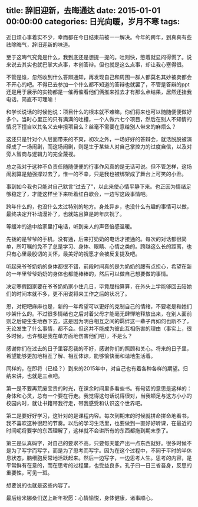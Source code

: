 title: 辞旧迎新，去晦通达
date: 2015-01-01 00:00:00
categories: 日光向暖，岁月不寒
tags: 
---

近日烦心事着实不少，幸而都在今日结束前被一一解决。今年的跨年，到真真有些祛除晦气，辞旧迎新的味道。

至于这晦气究竟是什么，我到底还是想提一提的。吐则快，憋着就显闷得慌了。说来说去其实也就巴掌大点事，本创答辩。但也就是这么点事，却让我心塞得很。
<!-- more -->

不管是谁，忽然收到什么答辩通知，再发现自己和周围一群人都莫名其妙被卖都会不开心的吧。不得已去参加一个什么都不知道的答辩也就罢了，不管是答辩的ppt还是用于展示的实物都是一催再催看他们俩推来推去才有那么点结果，居然还挂我电话，简直不可理喻！

和学长说话的时候他说：项目什么的根本就不难嘛，你们将来也可以随随便便做好多个。当时心里正的只有满满的吐槽，一个人做六七个项目，然后在别人不知情的情况下擅自以其名义去申报项目么？丝毫不需要在意给别人带来的麻烦么？

这还只是针对个人层面带来的不爽，初次之外，一场好好的答辩会，就活脱脱被演绎成了一场闹剧，而这场闹剧，则是生于某些人对自己掌控力的过度自信，以及对旁人智商与逻辑力的完全蔑视。

总之我对于这种不负责任随随便便的行事作风真的是无话可说。但不管怎样，这场闹剧算是勉强撑过去了，惟一的不幸，只是我也被绑架成了舞台上可笑的小丑。

事到如今我也只能对自己默言“过去了”，以此来使心情平静下来。也正因为情绪足够稳定了，才能这样坐下来听着红白歌会，一边写这段事情吧。

跨年什么的，也没什么太过特别的地方。身处异乡，也没什么有趣的事情可以做，最终决定开补动漫补了，也就姑且算是跨年庆祝了。

等缓冲的途中给家里打电话，听到亲人的声音倍感温暖。

先拨的是爷爷的手机，没有通，后来打奶奶的电话才接通的。每次的对话都很简单，所叮嘱的免不了总是学习、身体、眼睛、心情之类的。跨越这么长的距离，也只有心里最殷切的关怀，最美好的祝愿才会被反复提及吧。

听起来爷爷奶奶的身体都很不错，前段时间真的是为奶奶的腰有点担心，希望在新的一年里爷爷奶奶的身体也都能棒棒的，然后可以做自己想要做的事情。

决定寒假回家要在爷爷奶奶家小住几日，毕竟屈指算算，在外头上学能够回去陪她们的时间本就不多，更不用说将来工作之后的状况了。

恩，对粑粑麻麻也是，新的一年希望可以更好的克制自己的情绪，不要老是和她们吵架什么的。不过很多情绪也之后对着父母才能毫无肆惮地释放出来，在别人面前则之后硬生生地吞下去，这是因为明白相互之间的羁绊这一辈子再如何也断不了，无论发生了什么事情，都不会。但这并不能成为彼此互相伤害的理由（事实上，很多时候，也许都是我在单方面地伤害他们吧），不是么？

感谢你们在过去的日子里容忍我的不好，感谢你们的照顾和关心。将来的日子里，希望能够更加地相互了解、相互体谅，能够愉快而和谐地生活着。

同样的，在即将（已经？）到来的2015年中，对自己也有着各种各样的期望。归纳来讲，也就是三点吧。

第一是不要再荒废宝贵的时光，在课余时间里多看些书。有句话的意思是这样的：身体和心灵，总有一个要在行走。我觉得这句话说得很对，当我顿足与这方小小的校园内时，就让书籍带我行走，带我感受和认识这个世界吧。

第二是要好好学习，这针对的是课程内容。每次到期末的时候就拼命拼命地看书，我不喜欢这种很赶的节奏。以后的学习生活里，也要做到一直好好听课，在最近的时间呢将要学的东西理解了，这样就不会讲所有的东西都拖到期末季了。

第三是认真码字，对自己的要求不高，只要每天能产出一点东西就好。很多时候不是为了写字而写字，而是为了思考而写字。因为在这个过程中，不同于平时的半休息状态，脑细胞反常地活跃起来。然后一边写字，一边思考人生。思考的内容，是平常鲜有在意的，而在思考的过程里，也受益良多。孔子曰一日三省吾身，反思的重要性，可见一斑。

想要说的也就是这些内容了。

最后给米娜桑们送上新年祝愿：心情愉悦，身体健康，诸事顺心。